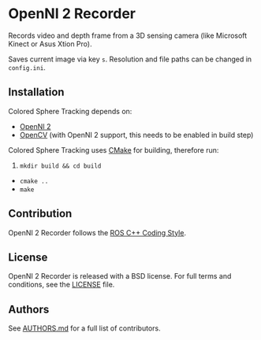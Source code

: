 # OpenNI 2 Recorder

Records video and depth frame from a 3D sensing camera (like Microsoft Kinect or Asus Xtion Pro).

Saves current image via key `s`. Resolution and file paths can be changed in `config.ini`.

## Installation

Colored Sphere Tracking depends on:
- [OpenNI 2](http://structure.io/openni)
- [OpenCV](http://opencv.org) (with OpenNI 2 support, this needs to be enabled in build step)

Colored Sphere Tracking uses [CMake](http://www.cmake.org) for building, therefore run:

1. `mkdir build && cd build`
- `cmake ..`
- `make`


## Contribution

OpenNI 2 Recorder follows the [ROS C++ Coding Style](http://wiki.ros.org/CppStyleGuide).


## License

OpenNI 2 Recorder is released with a BSD license. For full terms and conditions, see the [LICENSE](https://github.com/gaug-cns/openni2-recorder/blob/master/LICENSE) file.


## Authors

See [AUTHORS.md](https://github.com/gaug-cns/openni2-recorder/blob/master/AUTHORS.md) for a full list of contributors.